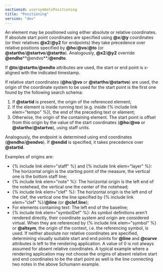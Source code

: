 ```yaml
---
sectionid: usersymbolsPositioning
title: "Positioning"
version: "dev"
---
```


An element may be positioned using either absolute or relative coordinates. If absolute start point coordinates are specified using **@x**/**@y** coordinates (or their relatives **@x2**/**@y2** for endpoints) they take precedence over relative positions specified by **@ho**/**@vo**/**@to** (or **@startho**/**@startvo**/**@startto**). Analogously, **@x2**/**@y2** override **@endho****@endvo**/**@endto**.

If **@to**/**@startto**/**@endto** attributes are used, the start or end point is x-aligned with the indicated timestamp.

If relative start coordinates (**@ho**/**@vo** or **@startho**/**@startvo**) are used, the origin of the coordinate system to be used for the start point is the first one found by the following search schema:


1. If **@startid** is present, the origin of the referenced element;
2. If the element is inside running text (e.g. inside {% include link elem="tempo" %}), the end of the preceding text or element;
3. Otherwise, the origin of the containing element.
The start point is offset from this origin by the value of the start coordinates (**@ho**/**@vo** or **@startho**/**@startvo**), using staff units.

Analogously, the endpoint is determined using end coordinates (**@endho**/**@endvo**). If **@endid** is specified, it takes precedence over **@startid**.

Examples of origins are:

- {% include link elem="staff" %} and {% include link elem="layer" %}: The horizontal origin is the starting point of the measure, the vertical one is the bottom staff line;
- {% include link elem="note" %}: The horizontal origin is the left end of the notehead, the vertical one the center of the notehead;
- {% include link elem="clef" %}: The horizontal origin is the left end of the clef, the vertical one the line specified by {% include link elem="clef" %}/**@line** (or **@clef.line**);
- For elements containing text: The left end of the baseline;
- {% include link elem="symbolDef" %}: As symbol definitions aren't rendered directly, their coordinate system and origin are considered virtual. When they are referenced by {% include link elem="symbol" %} or **@altsym**, the origin of the context, i.e. the referencing symbol, is used.
If neither absolute nor relative coordinates are specified, determining visually suitable start and end points for **@line** and **@curve** attributes is left to the rendering application. A value of 0 is not always assumed for absent relative coordinates. A typical example where a rendering application may not choose the origins of absent relative start and end coordinates to be the start point as well is the line connecting two notes in the above Schumann example.
